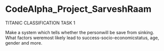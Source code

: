 # CodeAlpha_Project_SarveshRaam

TITANIC CLASSIFICATION TASK 1

Make a system which tells whether the personwill be save from sinking. What factors weremost likely lead to success-socio-economicstatus, age, gender and more.
